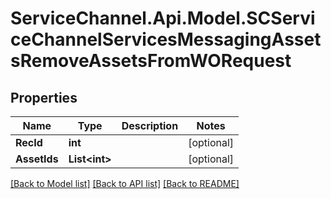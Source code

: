 # ServiceChannel.Api.Model.SCServiceChannelServicesMessagingAssetsRemoveAssetsFromWORequest

## Properties

Name | Type | Description | Notes
------------ | ------------- | ------------- | -------------
**RecId** | **int** |  | [optional] 
**AssetIds** | **List&lt;int&gt;** |  | [optional] 

[[Back to Model list]](../README.md#documentation-for-models) [[Back to API list]](../README.md#documentation-for-api-endpoints) [[Back to README]](../README.md)

